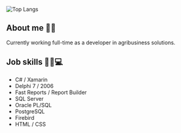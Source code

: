 ![Top Langs](https://github-readme-stats.vercel.app/api/top-langs/?username=brunodalcin&layout=compact&theme=dark)
### <h2>About me 👨‍🦰</h2>
Currently working full-time as a developer in agribusiness solutions. <br>
### <h2>Job skills 👨‍💻💻</h2> 
- C# / Xamarin
- Delphi 7 / 2006
- Fast Reports / Report Builder
- SQL Server
- Oracle PL/SQL
- PostgreSQL
- Firebird
- HTML / CSS
